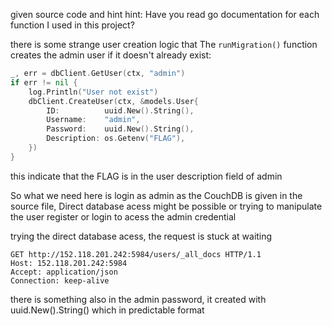 given source code and hint
hint: Have you read go documentation for each function I used in this project?


there is some strange user creation logic that The `runMigration()` function creates the admin user if it doesn't already exist:

```go
_, err = dbClient.GetUser(ctx, "admin")
if err != nil {
    log.Println("User not exist")
    dbClient.CreateUser(ctx, &models.User{
        ID:          uuid.New().String(),
        Username:    "admin",
        Password:    uuid.New().String(),
        Description: os.Getenv("FLAG"),
    })
}
```
this indicate that the FLAG is in the user description field of admin

So what we need here is login as admin
as the CouchDB is given in the source file, Direct database acess might be possible or trying to manipulate the user register or login to acess the admin credential

trying the direct database acess, the request is stuck at waiting
```
GET http://152.118.201.242:5984/users/_all_docs HTTP/1.1
Host: 152.118.201.242:5984
Accept: application/json
Connection: keep-alive
```

there is something also in the admin password, it created with uuid.New().String() which in predictable format

